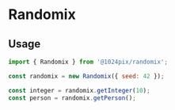 # Randomix

## Usage 

```javascript
import { Randomix } from '@1024pix/randomix'; 

const randomix = new Randomix({ seed: 42 });

const integer = randomix.getInteger(10);
const person = randomix.getPerson();
```